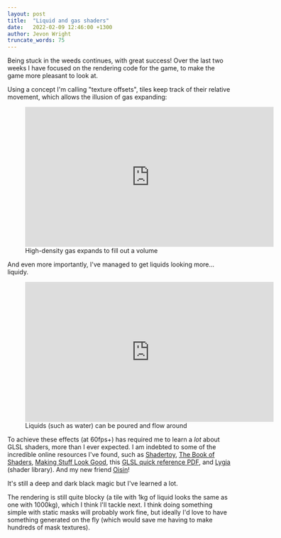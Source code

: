 ```yaml
---
layout: post
title:  "Liquid and gas shaders"
date:   2022-02-09 12:46:00 +1300
author: Jevon Wright
truncate_words: 75
---
```


Being stuck in the weeds continues, with great success! Over the last two weeks I
have focused on the rendering code for the game, to make the game more pleasant to
look at.

Using a concept I'm calling "texture offsets", tiles keep track of their relative
movement, which allows the illusion of gas expanding:

<figure class="video">
  <iframe width="560" height="315" src="https://www.youtube.com/embed/XPT5Bj1fHjw" title="YouTube video player" frameborder="0" allow="accelerometer; autoplay; clipboard-write; encrypted-media; gyroscope; picture-in-picture" allowfullscreen></iframe>
  <figcaption>High-density gas expands to fill out a volume</figcaption>
</figure>

And even more importantly, I've managed to get liquids looking more... liquidy.

<figure class="video">
  <iframe width="560" height="315" src="https://www.youtube.com/embed/Y_gPGpml_qo" title="YouTube video player" frameborder="0" allow="accelerometer; autoplay; clipboard-write; encrypted-media; gyroscope; picture-in-picture" allowfullscreen></iframe>
  <figcaption>Liquids (such as water) can be poured and flow around</figcaption>
</figure>

To achieve these effects (at 60fps+) has required me to learn a _lot_ about GLSL
shaders, more than I ever expected. I am indebted to some of the incredible online
resources I've found, such as [Shadertoy](https://www.shadertoy.com/),
[The Book of Shaders](https://thebookofshaders.com/),
[Making Stuff Look Good](https://www.youtube.com/watch?v=xWCZiksqCGA),
this [GLSL quick reference PDF](http://mew.cx/glsl_quickref.pdf),
and [Lygia](https://github.com/patriciogonzalezvivo/lygia) (shader library).
And my new friend [Oisin](https://imois.in/)!

It's still a deep and dark black magic but I've learned a lot.

The rendering is still quite blocky (a tile with 1kg of liquid looks the same
as one with 1000kg), which I think I'll tackle next.
I think doing something simple with static masks will probably work fine, but ideally
I'd love to have something generated on the fly (which would save me having to make
hundreds of mask textures).

